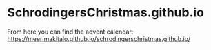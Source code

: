 # SchrodingersChristmas.github.io

From here you can find the advent calendar:
https://meerimakitalo.github.io/schrodingerschristmas.github.io/
